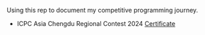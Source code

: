 Using this rep to document my competitive programming journey.

- ICPC Asia Chengdu Regional Contest 2024 [Certificate](./Chengdu_2024_certificate.pdf)
